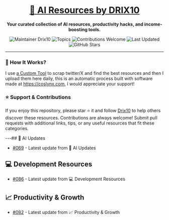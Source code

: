 <div align="center">
  <h1><a href="https://x.com/DRIX_10_" target="_blank">🚀 AI Resources by DRIX10</a></h1>
  <p><strong>Your curated collection of AI resources, productivity hacks, and income-boosting tools.</strong></p>
</div>

<div align="center">
  <img src="https://img.shields.io/badge/Maintainer-Drix10-blue" alt="Maintainer Drix10" />
  <img src="https://img.shields.io/badge/Topics-Productivity%2C%20AI%2C%20Tips%20and%20Tricks-red" alt="Topics" />
  <img src="https://img.shields.io/badge/Contributions-Welcome-brightgreen" alt="Contributions Welcome" />
  <img src="https://img.shields.io/github/last-commit/Drix10/ai-resources?style=flat-square&color=5D6D7E" alt="Last Updated" />
  <img src="https://img.shields.io/github/stars/Drix10/ai-resources?style=social" alt="GitHub Stars" />
</div>

---

### 🧵 How It Works?

I use [a Custom Tool](https://github.com/Drix10/Twitter-Gemini-GitHub-MVP) to scrap twitter/X and find the best resources and then I upload them here daily, this is an automatic process built with software made at https://coslynx.com, I would appreciate your support!

### ⭐️ Support & Contributions

If you enjoy this repository, please star ⭐️ it and follow [Drix10](https://github.com/Drix10) to help others discover these resources. Contributions are always welcome! Submit pull requests with additional links, tips, or any useful resources that fit these categories.

---## 🤖 AI Updates
- [#069](https://github.com/Drix10/ai-resources/blob/main/AI%20Tools%20and%20Resources/resources-069.md) - Latest update from 🤖 AI Updates

## 💻 Development Resources
- [#086](https://github.com/Drix10/ai-resources/blob/main/Coding%20and%20Software%20Development/resources-086.md) - Latest update from 💻 Development Resources

## 📈 Productivity & Growth
- [#082](https://github.com/Drix10/ai-resources/blob/main/Productivity%20and%20Passive%20Income/resources-082.md) - Latest update from 📈 Productivity & Growth